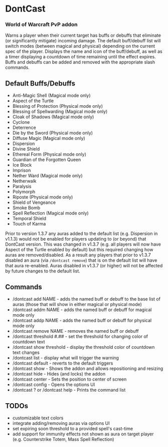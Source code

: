 # DontCast
### World of Warcraft PvP addon
Warns a player when their current target has buffs or debuffs that eliminate (or significantly mitigate) incoming damage. The default buff/debuff list will switch modes (between magical and physical) depending on the current spec of the player. Displays the name and icon of the buff/debuff, as well as a timer displaying a countdown of time remaining until the effect expires. Buffs and debuffs can be added and removed with the appropriate slash commands.

## Default Buffs/Debuffs
* Anti-Magic Shell (Magical mode only)
* Aspect of the Turtle
* Blessing of Protection (Physical mode only)
* Blessing of Spellwarding (Magical mode only)
* Cloak of Shadows (Magical mode only)
* Cyclone
* Deterrence
* Die by the Sword (Physical mode only)
* Diffuse Magic (Magical mode only)
* Dispersion
* Divine Shield
* Ethereal Form (Physical mode only)
* Guardian of the Forgotten Queen
* Ice Block
* Imprison
* Nether Ward (Magical mode only)
* Netherwalk
* Paralysis
* Polymorph
* Riposte (Physical mode only)
* Shield of Vengeance
* Smoke Bomb
* Spell Reflection (Magical mode only)
* Temporal Shield
* Touch of Karma

Prior to version 1.3.7 any auras added to the default list (e.g. Dispersion in v1.1.3) would not be enabled for players updating to (or beyond) that DontCast version. This was changed in v1.3.7 (e.g. all players will now have Aspect of the Turtle enabled by default) but this required changing how auras are removed/disabled. As a result any players that prior to v1.3.7 disabled an aura (via `/dontcast remove`) that is on the default list will have that aura re-enabled. Auras disabled in v1.3.7 (or higher) will not be affected by future changes to the default list.

## Commands
* /dontcast add NAME - adds the named buff or debuff to the base list of auras (those that will show in either magical or physical mode)
* /dontcast addm NAME - adds the named buff or debuff for magical mode only
* /dontcast addp NAME - adds the named buff or debuff for physical mode only
* /dontcast remove NAME - removes the named buff or debuff
* /dontcast threshold #.## - set the threshold for changing color of countdown text
* /dontcast show threshold - display the threshold color of countdown text changes
* /dontcast list - display what will trigger the warning
* /dontcast default - reverts to the default triggers
* /dontcast show - Shows the addon and allows repositioning and resizing
* /dontcast hide - Hides (and locks) the addon
* /dontcast center - Sets the position to center of screen
* /dontcast config - Opens the options UI
* /dontcast ? or /dontcast help - Prints the command list

## TODOs
* customizable text colors
* integrate adding/removing auras via options UI
* set expiring soon threshold to a provided spell's cast-time
* add support for immunity effects not shown as aura on target player (e.g. Counterstrike Totem, Mass Spell Reflection)
